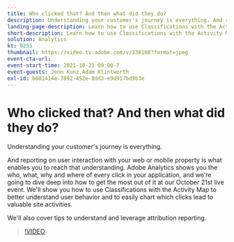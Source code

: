 ```yaml
---
title: Who clicked that? And then what did they do?
description: Understanding your customer's journey is everything. And reporting on user interaction with your web or mobile property is what enables you to reach that understanding. Adobe Analytics shows you the who, what, why and where of every click in your application, and we're going to dive deep into how to get the most out of it at our October 21st live event. We'll show you how to use Classifications with the Activity Map to better understand user behavior and to easily chart which clicks lead to valuable site activities.
landing-page-description: Learn how to use Classifications with the Activity Map to better understand user behavior and to chart which clicks lead to valuable site activities.
short-description: Learn how to use Classifications with the Activity Map to better understand user behavior and to chart which clicks lead to valuable site activities.
solution: Analytics
kt: 9255
thumbnail: https://video.tv.adobe.com/v/338108?format=jpeg
event-cta-url: 
event-start-time: 2021-10-21 09:00-7
event-guests: Jenn Kunz,Adam Klintworth
exl-id: b601414e-7892-452e-8dd3-e9d917bd9b3e
---
```

# Who clicked that? And then what did they do?

Understanding your customer's journey is everything. 

And reporting on user interaction with your web or mobile property is what enables you to reach that understanding. Adobe Analytics shows you the who, what, why and where of every click in your application, and we're going to dive deep into how to get the most out of it at our October 21st live event. We'll show you how to use Classifications with the Activity Map to better understand user behavior and to easily chart which clicks lead to valuable site activities.

We'll also cover tips to understand and leverage attribution reporting. 

>[!VIDEO](https://video.tv.adobe.com/v/338108/?quality=12&learn=on)
